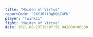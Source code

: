 ```yaml
---
title: "Maiden of Virtue"
reportCode: "2XYJ67t3gRQqZ4FN"
player: "Twinkii"
fight: "Maiden of Virtue"
date: 2021-08-23T19:07:58.042000+00:00
---
```

